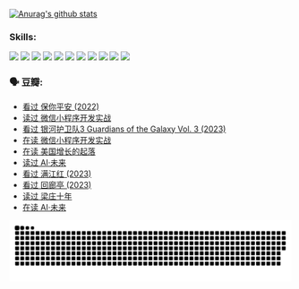 
[![Anurag's github stats](https://github-readme-stats.vercel.app/api?username=w940853815)](https://github.com/anuraghazra/github-readme-stats)

### Skills:

<code><img height="32" src="https://cdn.jsdelivr.net/npm/simple-icons@v5/icons/python.svg"></code>
<code><img height="32" src="https://cdn.jsdelivr.net/npm/simple-icons@v5/icons/javascript.svg"></code>
<code><img height="32" src="https://cdn.jsdelivr.net/npm/simple-icons@v5/icons/django.svg"></code>
<code><img height="32" src="https://cdn.jsdelivr.net/npm/simple-icons@v5/icons/flask.svg"></code>
<code><img height="32" src="https://cdn.jsdelivr.net/npm/simple-icons@v5/icons/vuetify.svg"></code>
<code><img height="32" src="https://cdn.jsdelivr.net/npm/simple-icons@v5/icons/git.svg"></code>
<code><img height="32" src="https://cdn.jsdelivr.net/npm/simple-icons@v5/icons/docker.svg"></code>
<code><img height="32" src="https://cdn.jsdelivr.net/npm/simple-icons@v5/icons/postgresql.svg"></code>
<code><img height="32" src="https://cdn.jsdelivr.net/npm/simple-icons@v5/icons/elasticsearch.svg"></code>
<code><img height="32" src="https://cdn.jsdelivr.net/npm/simple-icons@v5/icons/macos.svg"></code>
<code><img height="32" src="https://cdn.jsdelivr.net/npm/simple-icons@v5/icons/linux.svg"></code>

### 🗣 豆瓣:

<!-- DOUBAN-ACTIVITIES:START -->
- [看过 保你平安‎ (2022)](https://www.douban.com/people/136069238/status/4239139510/?_i=84699947)
- [读过 微信小程序开发实战](https://www.douban.com/people/136069238/status/4237321528/?_i=84699947)
- [看过 银河护卫队3 Guardians of the Galaxy Vol. 3‎ (2023)](https://www.douban.com/people/136069238/status/4236631849/?_i=84699947)
- [在读 微信小程序开发实战](https://www.douban.com/people/136069238/status/4230177692/?_i=84699947)
- [在读 美国增长的起落](https://www.douban.com/people/136069238/status/4220055912/?_i=84699947)
- [读过 AI·未来](https://www.douban.com/people/136069238/status/4220054171/?_i=84699947)
- [看过 满江红‎ (2023)](https://www.douban.com/people/136069238/status/4219146433/?_i=84699947)
- [看过 回廊亭‎ (2023)](https://www.douban.com/people/136069238/status/4215992758/?_i=84699947)
- [读过 梁庄十年](https://www.douban.com/people/136069238/status/4206664969/?_i=84699947)
- [在读 AI·未来](https://www.douban.com/people/136069238/status/4206653520/?_i=84699947)
<!-- DOUBAN-ACTIVITIES:END -->


![Snake animation](https://raw.githubusercontent.com/w940853815/w940853815/output/github-contribution-grid-snake.svg)

<!--
**w940853815/w940853815** is a ✨ _special_ ✨ repository because its `README.md` (this file) appears on your GitHub profile.

Here are some ideas to get you started:

- 🔭 I’m currently working on ...
- 🌱 I’m currently learning ...
- 👯 I’m looking to collaborate on ...
- 🤔 I’m looking for help with ...
- 💬 Ask me about ...
- 📫 How to reach me: ...
- 😄 Pronouns: ...
- ⚡ Fun fact: ...
-->
